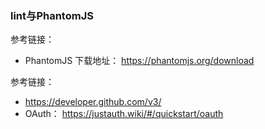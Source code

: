 ### lint与PhantomJS

参考链接：
- PhantomJS 下载地址： https://phantomjs.org/download

参考链接：
- https://developer.github.com/v3/
- OAuth： https://justauth.wiki/#/quickstart/oauth
